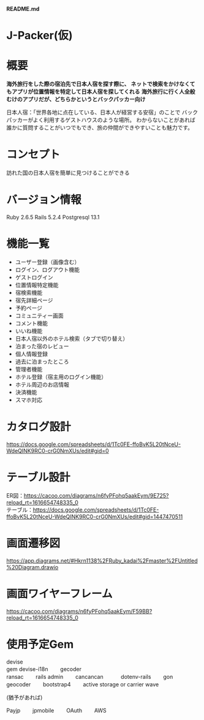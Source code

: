 **README.md**

# J-Packer(仮)

# 概要

**海外旅行をした際の宿泊先で日本人宿を探す際に、 
ネットで検索をかけなくてもアプリが位置情報を特定して日本人宿を探してくれる**
**海外旅行に行く人全般むけのアプリだが、どちらかというとバックパッカー向け**

日本人宿：「世界各地に点在している、日本人が経営する安宿」のことで
バックパッカーがよく利用するゲストハウスのような場所。
わからないことがあれば誰かに質問することがいつでもでき、旅の仲間ができやすいことも魅力です。

# コンセプト
訪れた国の日本人宿を簡単に見つけることができる

# バージョン情報
Ruby 2.6.5
Rails 5.2.4
Postgresql 13.1

# 機能一覧
* ユーザー登録（画像含む）
* ログイン、ログアウト機能  
* ゲストログイン
* 位置情報特定機能 
* 宿検索機能
* 宿先詳細ページ
* 予約ページ
* コミュニティー画面
* コメント機能 
* いいね機能
* 日本人宿以外のホテル検索（タブで切り替え）
* 泊まった宿のレビュー 
* 個人情報登録
* 過去に泊まったところ 
* 管理者機能
* ホテル登録（宿主用のログイン機能）
* ホテル周辺のお店情報  
* 決済機能   
* スマホ対応 

# カタログ設計
https://docs.google.com/spreadsheets/d/1Tc0FE-ffoBvK5L20tNceU-WdeQINK9RC0-crG0NmXUs/edit#gid=0
# テーブル設計
ER図：https://cacoo.com/diagrams/n6fyPFohq5aakEym/9E725?reload_rt=1616654748335_0  
テーブル：https://docs.google.com/spreadsheets/d/1Tc0FE-ffoBvK5L20tNceU-WdeQINK9RC0-crG0NmXUs/edit#gid=1447470511

# 画面遷移図
https://app.diagrams.net/#Hkrn1138%2FRuby_kadai%2Fmaster%2FUntitled%20Diagram.drawio
# 画面ワイヤーフレーム
https://cacoo.com/diagrams/n6fyPFohq5aakEym/F59BB?reload_rt=1616654748335_0

# 使用予定Gem
devise    
gem devise-i18n　　
gecoder         
ransac　　
rails admin　　
cancancan　　　
dotenv-rails　　
gon　　
geocoder　　
bootstrap4　　
active storage  or  carrier wave　　

(猶予があれば)

Payjp　　
jpmobile　　
OAuth　　
AWS　　